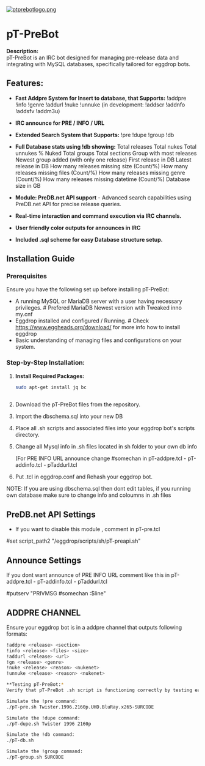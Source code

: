 [![ptprebotlogo.png](https://i.postimg.cc/VkX7xBFr/ptprebotlogo.png)](https://postimg.cc/jDdQNfmt)

# pT-PreBot

**Description:**  
pT-PreBot is an IRC bot designed for managing pre-release data and integrating with MySQL databases, specifically tailored for eggdrop bots.

## Features:
- **Fast Addpre System for Insert to database, that Supports:** !addpre !info !genre !addurl !nuke !unnuke (in development: !addscr !addnfo !addsfv !addm3u)
- **IRC announce for PRE / INFO / URL**
- **Extended Search System that Supports:** !pre !dupe !group !db
- **Full Database stats using !db showing:**
  Total releases
  Total nukes
  Total unnukes
  % Nuked
  Total groups
  Total sections
  Group with most releases
  Newest group added (with only one release)
  First release in DB
  Latest release in DB
  How many releases missing size (Count/%)
  How many releases missing files (Count/%)
  How many releases missing genre (Count/%)
  How many releases missing datetime (Count/%)
  Database size in GB
  
- **Module: PreDB.net API support** - Advanced search capabilities using PreDB.net API for precise release queries.
- **Real-time interaction and command execution via IRC channels.**
- **User friendly color outputs for announces in IRC**
- **Included .sql scheme for easy Database structure setup.**

## Installation Guide

### Prerequisites

Ensure you have the following set up before installing pT-PreBot:

- A running MySQL or MariaDB server with a user having necessary privileges. # Prefered MariaDB Newest version wtih Tweaked inno my.cnf
- Eggdrop installed and configured / Running. # Check https://www.eggheads.org/download/ for more info how to install eggdrop
- Basic understanding of managing files and configurations on your system.

### Step-by-Step Installation:

1. **Install Required Packages:**
   ```bash
   sudo apt-get install jq bc
  
2. Download the pT-PreBot files from the repository.

3. Import the dbschema.sql into your new DB

4. Place all .sh scripts and associated files into your eggdrop bot's scripts directory.
   
5. Change all Mysql info in .sh files located in sh folder to your own db info

   (For PRE INFO URL announce change #somechan in pT-addpre.tcl - pT-addinfo.tcl - pTaddurl.tcl

7. Put .tcl in eggdrop.conf and Rehash your eggdrop bot.

NOTE: If you are using dbschema.sql then dont edit tables, if you running own database make sure to change info and coloumns in .sh files

## **PreDB.net API Settings**
- If you want to disable this module , comment in pT-pre.tcl
   
#set script_path2 "/eggdrop/scripts/sh/pT-preapi.sh"

## **Announce Settings**

If you dont want announce of PRE INFO URL
comment like this in pT-addpre.tcl - pT-addinfo.tcl - pTaddurl.tcl

#putserv "PRIVMSG #somechan :$line"

## **ADDPRE CHANNEL**

Ensure your eggdrop bot is in a addpre channel that outputs following formats:
```bash
!addpre <release> <section>
!info <release> <files> <size>
!addurl <release> <url>
!gn <release> <genre>
!nuke <release> <reason> <nukenet>
!unnuke <release> <reason> <nukenet>

**Testing pT-PreBot:*
Verify that pT-PreBot .sh script is functioning correctly by testing each command in terminal executing shell script:

Simulate the !pre command:
./pT-pre.sh Twister.1996.2160p.UHD.BluRay.x265-SURCODE

Simulate the !dupe command:
./pT-dupe.sh Twister 1996 2160p

Simulate the !db command:
./pT-db.sh

Simulate the !group command:
./pT-group.sh SURCODE

